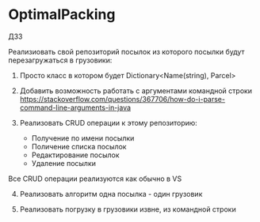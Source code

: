 # OptimalPacking

ДЗ3

Реализиовать свой репозиторий посылок из которого 
посылки будут перезагружаться в грузовики:

1. Просто класс в котором будет Dictionary<Name(string), Parcel>

2. Добавить возможность работать с аргументами командной строки
   https://stackoverflow.com/questions/367706/how-do-i-parse-command-line-arguments-in-java
    

3. Реализовать CRUD операции к этому репозиторию:
   - Получение по имени посылки 
   - Поличение списка посылок
   - Редактирование посылок
   - Удаление посылки

Все CRUD операции реализуются как обычно в VS 

4. Реализовать алгоритм одна посылка - один грузовик

5. Реализовать погрузку в грузовики извне, из командной строки
